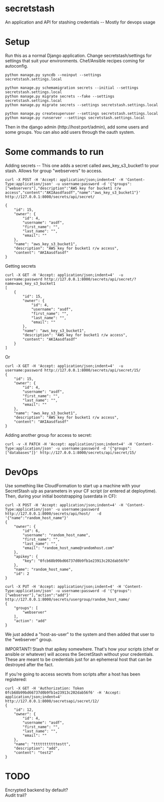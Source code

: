 secretstash
===========

An application and API for stashing credentials -- Mostly for devops usage  


Setup
=========
Run this as a normal Django application. Change secretstash/settings for settings that suit your environments. Chef/Ansible recipes coming for autoconfig.  

```
python manage.py syncdb --noinput --settings secretstash.settings.local

python manage.py schemamigration secrets --initial --settings secretstash.settings.local
python manage.py migrate secrets --fake --settings secretstash.settings.local
python manage.py migrate secrets --settings secretstash.settings.local

python manage.py createsuperuser --settings secretstash.settings.local
python manage.py runserver --settings secretstash.settings.local
```

Then in the django admin (http://host:port/admin), add some users and some groups. You can also add users through the oauth system.

Some commands to run
===========
Adding secrets -- This one adds a secret called aws_key_s3_bucket1 to your stash. Allows for group "webservers" to access.  

```
curl -X POST -H 'Accept: application/json;indent=4' -H 'Content-Type:application/json' -u username:password -d '{"groups":["webservers"],"description":"AWS key for bucket1 r/w access","content":"AKIAasdfasdf","name":"aws_key_s3_bucket1"}' http://127.0.0.1:8000/secrets/api/secret/

{
    "id": 15, 
    "owner": {
        "id": 4, 
        "username": "asdf", 
        "first_name": "", 
        "last_name": "", 
        "email": ""
    }, 
    "name": "aws_key_s3_bucket1", 
    "description": "AWS key for bucket1 r/w access", 
    "content": "AKIAasdfasdf"
}
```

Getting secrets
```
curl -X GET -H 'Accept: application/json;indent=4'  -u username:password http://127.0.0.1:8000/secrets/api/secret/?name=aws_key_s3_bucket1
[
    {
        "id": 15, 
        "owner": {
            "id": 4, 
            "username": "asdf", 
            "first_name": "", 
            "last_name": "", 
            "email": ""
        }, 
        "name": "aws_key_s3_bucket1", 
        "description": "AWS key for bucket1 r/w access", 
        "content": "AKIAasdfasdf"
    }
]
```

Or  

```
curl -X GET -H 'Accept: application/json;indent=4'  -u username:password http://127.0.0.1:8000/secrets/api/secret/15/                     
{
    "id": 15, 
    "owner": {
        "id": 4, 
        "username": "asdf", 
        "first_name": "", 
        "last_name": "", 
        "email": ""
    }, 
    "name": "aws_key_s3_bucket1", 
    "description": "AWS key for bucket1 r/w access", 
    "content": "AKIAasdfasdf"
}
```

Adding another group for access to secret:
```
curl -v -X PATCH -H 'Accept: application/json;indent=4' -H 'Content-Type:application/json' -u username:password -d '{"groups":["databases"]}' http://127.0.0.1:8000/secrets/api/secret/15/
```

DevOps
=============
Use something like CloudFormation to start up a machine with your SecretStash u/p as parameters in your CF script (or entered at deploytime). Then, during your initial bootstrapping (userdata in CF):
```
curl -X POST -H 'Accept: application/json;indent=4' -H 'Content-Type:application/json' -u username:password http://127.0.0.1:8000/secrets/api/host/   -d '{"name":"random_host_name"}'
{
    "owner": {
        "id": 6, 
        "username": "random_host_name", 
        "first_name": "", 
        "last_name": "", 
        "email": "random_host_name@randomhost.com"
    }, 
    "apikey": {
        "key": "0fcb68b99bd66737d0b9fb1e23913c202dab56f6"
    }, 
    "name": "random_host_name", 
    "id": 2
}

curl -X PUT -H 'Accept: application/json;indent=4' -H 'Content-Type:application/json' -u username:password -d '{"groups":["webserver"],"action":"add"}' http://127.0.0.1:8000/secrets/usergroup/random_host_name/
{
    "groups": [
        "webserver"
    ], 
    "action": "add"
}
```
We just added a "host-as-user" to the system and then added that user to the "webserver" group.  

IMPORTANT! Stash that apikey somewhere. That's how your scripts (chef or ansible or whatever) will access the SecretStash without your credentials. These are meant to be credentials just for an ephemeral host that can be destroyed after the fact.  

If you're going to access secrets from scripts after a host has been registered:  
```
curl -X GET -H 'Authorization: Token 0fcb68b99bd66737d0b9fb1e23913c202dab56f6' -H 'Accept: application/json;indent=4'  http://127.0.0.1:8000/secretsapi/secret/12/
{
    "id": 12, 
    "owner": {
        "id": 4, 
        "username": "asdf", 
        "first_name": "", 
        "last_name": "", 
        "email": ""
    }, 
    "name": "tttttttttttestt", 
    "description": "add", 
    "content": "test2"
}
```

TODO
============

Encrypted backend by default?  
Audit trail?